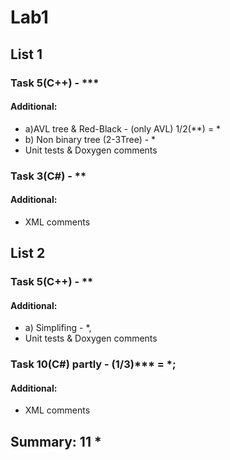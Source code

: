 # Lab1

## List 1
### Task 5(C++) - ***
#### Additional: 
- a)AVL tree & Red-Black - (only AVL) 1/2(**) = *
- b) Non binary tree (2-3Tree) - *
- Unit tests & Doxygen comments
### Task 3(C#) - **
#### Additional: 
- XML comments
## List 2
### Task 5(C++) - **
#### Additional: 
- a) Simplifing - *,
- Unit tests & Doxygen comments
### Task 10(C#) partly - (1/3)*** = *;
#### Additional:
- XML comments

## Summary: 11 *
